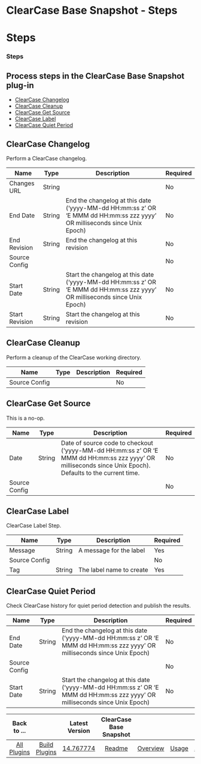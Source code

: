 
ClearCase Base Snapshot - Steps
===============================

# Steps



### Steps




 



Process steps in the ClearCase Base Snapshot plug-in
----------------------------------------------------


* [ClearCase Changelog](#clearcase_changelog)
* [ClearCase Cleanup](#clearcase_cleanup)
* [ClearCase Get Source](#clearcase_get_source)
* [ClearCase Label](#clearcase_label)
* [ClearCase Quiet Period](#clearcase_quiet_period)




ClearCase Changelog
-------------------


Perform a ClearCase changelog.




| Name | Type | Description | Required |
| --- | --- | --- | --- |
| Changes URL | String |  | No |
| End Date | String | End the changelog at this date (‘yyyy-MM-dd HH:mm:ss z’ OR ‘E MMM dd HH:mm:ss zzz yyyy’ OR milliseconds since Unix Epoch) | No |
| End Revision | String | End the changelog at this revision | No |
| Source Config |  |  | No |
| Start Date | String | Start the changelog at this date (‘yyyy-MM-dd HH:mm:ss z’ OR ‘E MMM dd HH:mm:ss zzz yyyy’ OR milliseconds since Unix Epoch) | No |
| Start Revision | String | Start the changelog at this revision | No |


ClearCase Cleanup
-----------------


Perform a cleanup of the ClearCase working directory.




| Name | Type | Description | Required |
| --- | --- | --- | --- |
| Source Config |  |  | No |


ClearCase Get Source
--------------------


This is a no-op.




| Name | Type | Description | Required |
| --- | --- | --- | --- |
| Date | String | Date of source code to checkout (‘yyyy-MM-dd HH:mm:ss z’ OR ‘E MMM dd HH:mm:ss zzz yyyy’ OR milliseconds since Unix Epoch). Defaults to the current time. | No |
| Source Config |  |  | No |


ClearCase Label
---------------


ClearCase Label Step.




| Name | Type | Description | Required |
| --- | --- | --- | --- |
| Message | String | A message for the label | Yes |
| Source Config |  |  | No |
| Tag | String | The label name to create | Yes |


ClearCase Quiet Period
----------------------


Check ClearCase history for quiet period detection and publish the results.




| Name | Type | Description | Required |
| --- | --- | --- | --- |
| End Date | String | End the changelog at this date (‘yyyy-MM-dd HH:mm:ss z’ OR ‘E MMM dd HH:mm:ss zzz yyyy’ OR milliseconds since Unix Epoch) | No |
| Source Config |  |  | No |
| Start Date | String | Start the changelog at this date (‘yyyy-MM-dd HH:mm:ss z’ OR ‘E MMM dd HH:mm:ss zzz yyyy’ OR milliseconds since Unix Epoch) | No |




|Back to ...||Latest Version|ClearCase Base Snapshot |||||
| :---: | :---: | :---: | :---: | :---: | :---: | :---: | :---: |
|[All Plugins](../../index.md)|[Build Plugins](../README.md)|[14.767774](https://raw.githubusercontent.com/UrbanCode/IBM-UCB-PLUGINS/main/files/ClearCaseBaseSnapshot/ClearCaseBaseSnapshot-14.767774.zip)|[Readme](README.md)|[Overview](overview.md)|[Usage](usage.md)|[Settings](settings.md)|[Downloads](downloads.md)|
